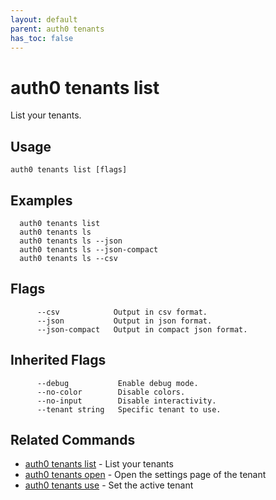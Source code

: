 ```yaml
---
layout: default
parent: auth0 tenants
has_toc: false
---
```

# auth0 tenants list

List your tenants.

## Usage
```
auth0 tenants list [flags]
```

## Examples

```
  auth0 tenants list
  auth0 tenants ls
  auth0 tenants ls --json
  auth0 tenants ls --json-compact
  auth0 tenants ls --csv
```


## Flags

```
      --csv            Output in csv format.
      --json           Output in json format.
      --json-compact   Output in compact json format.
```


## Inherited Flags

```
      --debug           Enable debug mode.
      --no-color        Disable colors.
      --no-input        Disable interactivity.
      --tenant string   Specific tenant to use.
```


## Related Commands

- [auth0 tenants list](auth0_tenants_list.md) - List your tenants
- [auth0 tenants open](auth0_tenants_open.md) - Open the settings page of the tenant
- [auth0 tenants use](auth0_tenants_use.md) - Set the active tenant



